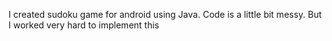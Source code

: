 I created sudoku game for android using Java. Code is a little bit messy. But I worked very hard to implement this
